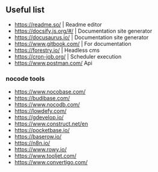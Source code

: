 ## Useful list

- https://readme.so/ | Readme editor
- https://docsify.js.org/#/ | Documentation site generator
- https://docusaurus.io/ | Documentation site generator
- https://www.gitbook.com/ | For documentation
- https://forestry.io/ | Headless cms 
- https://cron-job.org/ | Scheduler execution
- https://www.postman.com/ Api 


### nocode tools

- https://www.nocobase.com/
- https://budibase.com/
- https://www.nocodb.com/
- https://lowdefy.com/
- https://gdevelop.io/
- https://www.construct.net/en
- https://pocketbase.io/
- https://baserow.io/
- https://n8n.io/
- https://www.rowy.io/
- https://www.tooljet.com/
- https://www.convertigo.com/




